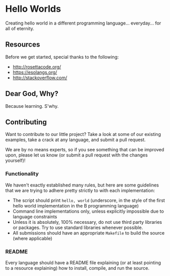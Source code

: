 # Hello Worlds
 
Creating hello world in a different programming language... everyday... for all of eternity.

## Resources

Before we get started, special thanks to the following:

- http://rosettacode.org/
- https://esolangs.org/
- http://stackoverflow.com/

## Dear God, Why?

Because learning. S'why.

## Contributing

Want to contribute to our little project? Take a look at some of our existing
examples, take a crack at any language, and submit a pull request.

We are by no means experts, so if you see something that can be improved upon,
please let us know (or submit a pull request with the changes yourself)!

### Functionality

We haven't exactly established many rules, but here are some guidelines that we
are trying to adhere pretty strictly to with each implementation:

- The script should print `hello, world` (underscore, in the style of the first
  hello world implementation in the B programming language)
- Command line implementations only, unless explicitly impossible due to language
  constraints
- Unless it is absolutely, 100% necessary, do not use third party libraries or
  packages. Try to use standard libraries whenever possible.
- All submissions should have an appropriate `Makefile` to build the source
  (where applicable)

### README

Every language should have a README file explaining (or at least pointing to
a resource explaining) how to install, compile, and run the source.
